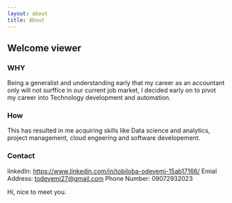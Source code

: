 ```yaml
---
layout: about
title: About
---
```


## Welcome viewer

### WHY
Being a generalist and understanding early that my career as an accountant only will not surffice in our current job market, I decided early on to pivot my career into Technology development and automation. 

### How
This has resulted in me acquiring skills like Data science and analytics, project management, cloud engeering and software developement.

### Contact
linkedIn: https://www.linkedin.com/in/tobiloba-odeyemi-15ab17166/
Emial Address: todeyemi27@gmail.com
Phone Number: 09072932023

Hi, nice to meet you.
